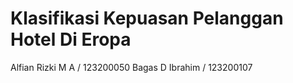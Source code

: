 # Klasifikasi Kepuasan Pelanggan Hotel Di Eropa
Alfian Rizki M A / 123200050
Bagas D Ibrahim / 123200107
